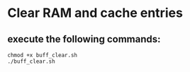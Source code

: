 # Clear RAM and cache entries

## execute the following commands:

	chmod +x buff_clear.sh
	./buff_clear.sh